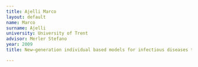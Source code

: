 ```yaml
---
title: Ajelli Marco
layout: default
name: Marco
surname: Ajelli
university: University of Trent
advisor: Merler Stefano
year: 2009
title: New–generation individual based models for infectious diseases transmission

---
```

